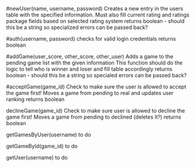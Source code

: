 #newUser(name, username, password)
Creates a new entry in the users table with the specified information.
Must also fill current rating and ratings package fields based on selected rating system
returns boolean - should this be a string so specialized errors can be passed back?

#auth(username, password)
checks for valid login credentials
returns boolean

#addGame(user_score, other_score, other_user)
Adds a game to the pending game list with the given information
This function should do the logic to tell who is winner and loser and fill table accordingly
returns boolean - should this be a string so specialed errors can be passed back?

#acceptGame(game_id)
Check to make sure the user is allowed to accept the game first!
Moves a game from pending to real and updates user ranking
returns boolean

declineGame(game_id)
Check to make sure user is allowed to decline the game first!
Moves a game from pending to declined (deletes it?)
returns boolean

getGamesByUser(username)
to do

getGameById(game_id)
to do

getUser(username)
to do
